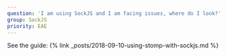 ```yaml
---
question: 'I am using SockJS and I am facing issues, where do I look?'
group: SockJS
priority: EAE
---
```


See the guide: {% link _posts/2018-09-10-using-stomp-with-sockjs.md %}